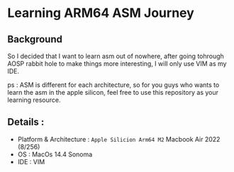 # Learning ARM64 ASM Journey

## Background
So I decided that I want to learn asm out of nowhere, after going tohrough AOSP rabbit hole
to make things more interesting, I will only use VIM as my IDE.

ps : ASM is different for each architecture, so for you guys who wants to learn the asm in the apple silicon, feel free to use this repository as your learning resource.


## Details :
- Platform & Architecture : `Apple Silicion Arm64 M2` Macbook Air 2022 (8/256)
- OS : MacOs 14.4 Sonoma
- IDE : VIM 
